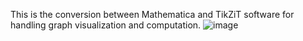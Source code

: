 This is the conversion between Mathematica and TikZiT software for handling graph visualization and computation.
![image](https://github.com/user-attachments/assets/31af1dd7-60ec-48d0-835b-9b7d47577fcb)

